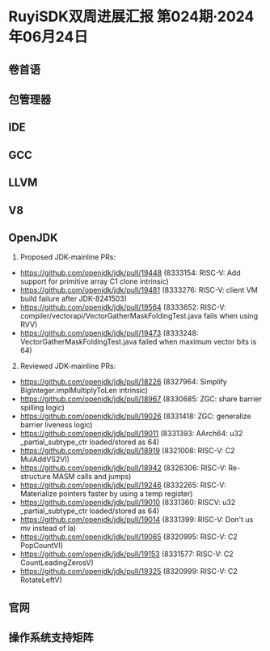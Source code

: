 # RuyiSDK双周进展汇报  第024期·2024年06月24日

## 卷首语


## 包管理器


## IDE


## GCC


## LLVM


## V8


## OpenJDK
1. Proposed JDK-mainline PRs:
- https://github.com/openjdk/jdk/pull/19448 (8333154: RISC-V: Add support for primitive array C1 clone intrinsic)
- https://github.com/openjdk/jdk/pull/19481 (8333276: RISC-V: client VM build failure after JDK-8241503)
- https://github.com/openjdk/jdk/pull/19564 (8333652: RISC-V: compiler/vectorapi/VectorGatherMaskFoldingTest.java fails when using RVV)
- https://github.com/openjdk/jdk/pull/19473 (8333248: VectorGatherMaskFoldingTest.java failed when maximum vector bits is 64)

2. Reviewed JDK-mainline PRs:
- https://github.com/openjdk/jdk/pull/18226 (8327964: Simplify BigInteger.implMultiplyToLen intrinsic)
- https://github.com/openjdk/jdk/pull/18967 (8330685: ZGC: share barrier spilling logic)
- https://github.com/openjdk/jdk/pull/19026 (8331418: ZGC: generalize barrier liveness logic)
- https://github.com/openjdk/jdk/pull/19011 (8331393: AArch64: u32 _partial_subtype_ctr loaded/stored as 64)
- https://github.com/openjdk/jdk/pull/18919 (8321008: RISC-V: C2 MulAddVS2VI)
- https://github.com/openjdk/jdk/pull/18942 (8326306: RISC-V: Re-structure MASM calls and jumps)
- https://github.com/openjdk/jdk/pull/19246 (8332265: RISC-V: Materialize pointers faster by using a temp register)
- https://github.com/openjdk/jdk/pull/19010 (8331360: RISCV: u32 _partial_subtype_ctr loaded/stored as 64)
- https://github.com/openjdk/jdk/pull/19014 (8331399: RISC-V: Don't us mv instead of la)
- https://github.com/openjdk/jdk/pull/19065 (8320995: RISC-V: C2 PopCountVI)
- https://github.com/openjdk/jdk/pull/19153 (8331577: RISC-V: C2 CountLeadingZerosV)
- https://github.com/openjdk/jdk/pull/19325 (8320999: RISC-V: C2 RotateLeftV)


## 官网


## 操作系统支持矩阵
